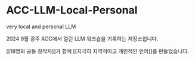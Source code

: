 # ACC-LLM-Local-Personal
very local and personal LLM

2024 9월 광주 ACC에서 열린 LLM 워크숍을 기록하는 저장소입니다.

[[18명의 공동 창작자]]가 함께 [[지극히 지역적이고 개인적인 언어]]를 만들었습니다.